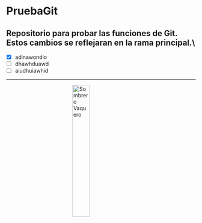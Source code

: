 # PruebaGit
Repositorio para probar las funciones de Git.\
Estos cambios se reflejaran en la rama principal.\
---
- [X] adinawondio
- [ ] dhawhduawd
- [ ] aiudhuiawhid
***
<img 
    style="display: block; 
           margin: auto;
           width: 30%;"
    src="https://images.emojiterra.com/google/android-10/512px/1f920.png" 
    alt="Sombrero Vaquero">
</img>
